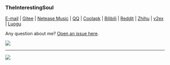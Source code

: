 ### TheInterestingSoul

[E-mail](mailto:wangpy01@outlook.com) | [Gitee](https://gitee.com/theinterestingsoul/) | [Netease Music](https://music.163.com/#/user/home?id=332988779) | [QQ](https://wpa.qq.com/msgrd?v=3&uin=1974224207&site=qqq&menu=yes) | [Coolapk](https://coolapk.com/u/2314114) | [Bilibili](https://space.bilibili.com/130892654) | [Reddit](https://www.reddit.com/user/TheInterestingSoul) | [Zhihu](https://www.zhihu.com/people/theinterestingsoul) | [v2ex](https://v2ex.com/member/tistest) | [Luogu](https://www.luogu.com.cn/user/240074)

Any question about me? [Open an issue here](https://github.com/TheInterestingSoul/TheInterestingSoul/issues/new).

![](https://github-readme-stats.vercel.app/api?username=TheInterestingSoul)

-----

![](https://user-images.githubusercontent.com/41455159/128604138-718ec09b-e8bd-4d0a-b79c-c922fda5b20f.jpg)
